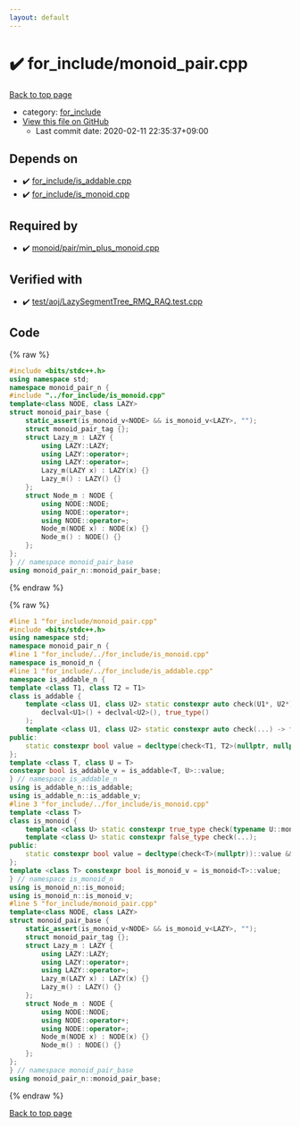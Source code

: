 ```yaml
---
layout: default
---
```


<!-- mathjax config similar to math.stackexchange -->
<script type="text/javascript" async
  src="https://cdnjs.cloudflare.com/ajax/libs/mathjax/2.7.5/MathJax.js?config=TeX-MML-AM_CHTML">
</script>
<script type="text/x-mathjax-config">
  MathJax.Hub.Config({
    TeX: { equationNumbers: { autoNumber: "AMS" }},
    tex2jax: {
      inlineMath: [ ['$','$'] ],
      processEscapes: true
    },
    "HTML-CSS": { matchFontHeight: false },
    displayAlign: "left",
    displayIndent: "2em"
  });
</script>

<script type="text/javascript" src="https://cdnjs.cloudflare.com/ajax/libs/jquery/3.4.1/jquery.min.js"></script>
<script src="https://cdn.jsdelivr.net/npm/jquery-balloon-js@1.1.2/jquery.balloon.min.js" integrity="sha256-ZEYs9VrgAeNuPvs15E39OsyOJaIkXEEt10fzxJ20+2I=" crossorigin="anonymous"></script>
<script type="text/javascript" src="../../assets/js/copy-button.js"></script>
<link rel="stylesheet" href="../../assets/css/copy-button.css" />


# :heavy_check_mark: for_include/monoid_pair.cpp

<a href="../../index.html">Back to top page</a>

* category: <a href="../../index.html#8be7b0dfa7a3a788ad1d174f54f0cafd">for_include</a>
* <a href="{{ site.github.repository_url }}/blob/master/for_include/monoid_pair.cpp">View this file on GitHub</a>
    - Last commit date: 2020-02-11 22:35:37+09:00




## Depends on

* :heavy_check_mark: <a href="is_addable.cpp.html">for_include/is_addable.cpp</a>
* :heavy_check_mark: <a href="is_monoid.cpp.html">for_include/is_monoid.cpp</a>


## Required by

* :heavy_check_mark: <a href="../monoid/pair/min_plus_monoid.cpp.html">monoid/pair/min_plus_monoid.cpp</a>


## Verified with

* :heavy_check_mark: <a href="../../verify/test/aoj/LazySegmentTree_RMQ_RAQ.test.cpp.html">test/aoj/LazySegmentTree_RMQ_RAQ.test.cpp</a>


## Code

<a id="unbundled"></a>
{% raw %}
```cpp
#include <bits/stdc++.h>
using namespace std;
namespace monoid_pair_n {
#include "../for_include/is_monoid.cpp"
template<class NODE, class LAZY>
struct monoid_pair_base {
	static_assert(is_monoid_v<NODE> && is_monoid_v<LAZY>, "");
	struct monoid_pair_tag {};
	struct Lazy_m : LAZY {
		using LAZY::LAZY;
		using LAZY::operator+;
		using LAZY::operator=;
		Lazy_m(LAZY x) : LAZY(x) {}
		Lazy_m() : LAZY() {}
	};
	struct Node_m : NODE {
		using NODE::NODE;
		using NODE::operator+;
		using NODE::operator=;
		Node_m(NODE x) : NODE(x) {}
		Node_m() : NODE() {}
	};
};
} // namespace monoid_pair_base
using monoid_pair_n::monoid_pair_base;

```
{% endraw %}

<a id="bundled"></a>
{% raw %}
```cpp
#line 1 "for_include/monoid_pair.cpp"
#include <bits/stdc++.h>
using namespace std;
namespace monoid_pair_n {
#line 1 "for_include/../for_include/is_monoid.cpp"
namespace is_monoid_n {
#line 1 "for_include/../for_include/is_addable.cpp"
namespace is_addable_n {
template <class T1, class T2 = T1>
class is_addable {
	template <class U1, class U2> static constexpr auto check(U1*, U2*) -> decltype(
		declval<U1>() + declval<U2>(), true_type()
	);
	template <class U1, class U2> static constexpr auto check(...) -> false_type;
public:
	static constexpr bool value = decltype(check<T1, T2>(nullptr, nullptr))::value;
};
template <class T, class U = T>
constexpr bool is_addable_v = is_addable<T, U>::value;
} // namespace is_addable_n
using is_addable_n::is_addable;
using is_addable_n::is_addable_v;
#line 3 "for_include/../for_include/is_monoid.cpp"
template <class T>
class is_monoid {
	template <class U> static constexpr true_type check(typename U::monoid_tag*);
	template <class U> static constexpr false_type check(...);
public:
	static constexpr bool value = decltype(check<T>(nullptr))::value && is_addable_v<T>;
};
template <class T> constexpr bool is_monoid_v = is_monoid<T>::value;
} // namespace is_monoid_n
using is_monoid_n::is_monoid;
using is_monoid_n::is_monoid_v;
#line 5 "for_include/monoid_pair.cpp"
template<class NODE, class LAZY>
struct monoid_pair_base {
	static_assert(is_monoid_v<NODE> && is_monoid_v<LAZY>, "");
	struct monoid_pair_tag {};
	struct Lazy_m : LAZY {
		using LAZY::LAZY;
		using LAZY::operator+;
		using LAZY::operator=;
		Lazy_m(LAZY x) : LAZY(x) {}
		Lazy_m() : LAZY() {}
	};
	struct Node_m : NODE {
		using NODE::NODE;
		using NODE::operator+;
		using NODE::operator=;
		Node_m(NODE x) : NODE(x) {}
		Node_m() : NODE() {}
	};
};
} // namespace monoid_pair_base
using monoid_pair_n::monoid_pair_base;

```
{% endraw %}

<a href="../../index.html">Back to top page</a>

